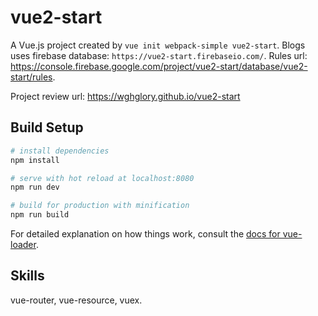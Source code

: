 # vue2-start

A Vue.js project created by `vue init webpack-simple vue2-start`. Blogs uses firebase database: `https://vue2-start.firebaseio.com/`. Rules url: <https://console.firebase.google.com/project/vue2-start/database/vue2-start/rules>.

Project review url: <https://wghglory.github.io/vue2-start>

## Build Setup

``` bash
# install dependencies
npm install

# serve with hot reload at localhost:8080
npm run dev

# build for production with minification
npm run build
```

For detailed explanation on how things work, consult the [docs for vue-loader](http://vuejs.github.io/vue-loader).

## Skills

vue-router, vue-resource, vuex.
